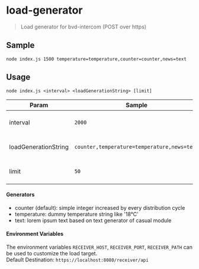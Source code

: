 # load-generator

> Load generator for bvd-intercom (POST over https)

## Sample
`node index.js 1500 temperature=temperature,counter=counter,news=text`

## Usage
`node index.js <interval> <loadGenerationString> [limit]`

| Param                | Sample                                      | Description                                            |
| -------------------- | ------------------------------------------- | ------------------------------------------------------ |
| interval             | `2000`                                      | pause interval between load distributions              |
| loadGenerationString | `counter,temperature=temperature,news=text` | definition of distributed load (`channel[=generator]`) |
| limit                | `50`                                        | limitation of distribution cycles (default: unlimited) |

#### Generators
- counter (default): simple integer increased by every distribution cycle
- temperature: dummy temperature string like '18°C'
- text: lorem ipsum text based on text generator of casual module

#### Environment Variables
The environment variables `RECEIVER_HOST`, `RECEIVER_PORT`, `RECEIVER_PATH` can be used to customize the load target.  
Default Destination: `https://localhost:8080/receiver/api`
